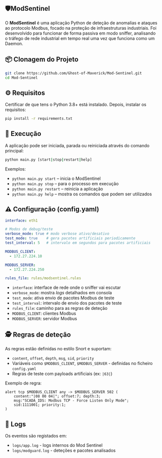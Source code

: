 ## 🛡️ModSentinel

O **ModSentinel** é uma aplicação Python de deteção de anomalias e ataques ao protocolo Modbus, focado na proteção de infraestruturas industriais. Foi desenvolvido para funcionar de forma passiva em modo sniffer, analisando o tráfego de rede industrial em tempo real uma vez que funciona como um Daemon.

## 📦 Clonagem do Projeto

```bash
git clone https://github.com/Ghost-of-Maverick/Mod-Sentinel.git
cd Mod-Sentinel
```

## ⚙️ Requisitos

Certificar de que tens o Python 3.8+ está instalado. Depois, instalar os requisitos:
```bash
pip install -r requirements.txt
```

## 🚀 Execução

A aplicação pode ser iniciada, parada ou reiniciada através do comando principal:
```bash
python main.py [start|stop|restart|help]
```

Exemplos:
   - `python main.py start` – inicia o ModSentinel
   - `python main.py stop` – para o processo em execução
   - `python main.py restart` – reinicia a aplicação
   - `python main.py help` – mostra os comandos que podem ser utilizados

## ⚠️ Configuração (config.yaml)
```yaml
interface: eth1

# Modos de debug/teste
verbose_mode: true # modo verbose ativo/desativo
test_mode: true    # gera pacotes artificiais periodicamente
test_interval: 5   # intervalo em segundos para pacotes artificiais

MODBUS_CLIENT:
  - 172.27.224.10

MODBUS_SERVER:
  - 172.27.224.250

rules_file: rules/modsentinel.rules
```
 - `interface`: interface de rede onde o sniffer vai escutar
 - `verbose_mode`: mostra _logs_ detalhados em consola
 - `test_mode`: ativa envio de pacotes Modbus de teste
 - `test_interval`: intervalo de envio dos pacotes de teste
 - `rules_file`: caminho para as regras de deteção
 - `MODBUS_CLIENT`: clientes Modbus
 - `MODBUS_SERVER`: servidor Modbus

## 🕵️ Regras de deteção

As regras estão definidas no estilo Snort e suportam:
  - `content`, `offset`, `depth`, `msg`, `sid`, `priority`
  - Variáveis como `$MODBUS_CLIENT`, `$MODBUS_SERVER` - definidas no ficheiro `config.yaml`
  - Regras de teste com payloads artificiais (ex: `|63|`)

Exemplo de regra:

```
alert tcp $MODBUS_CLIENT any -> $MODBUS_SERVER 502 (
    content:"|08 00 04|"; offset:7; depth:3;
    msg:"SCADA_IDS: Modbus TCP - Force Listen Only Mode";
    sid:1111001; priority:1;
)
```

## 📂 Logs

Os eventos são registados em:
  - `logs/app.log` - logs internos do Mod Sentinel
  - `logs/modguard.log` - deteções e pacotes analisados
